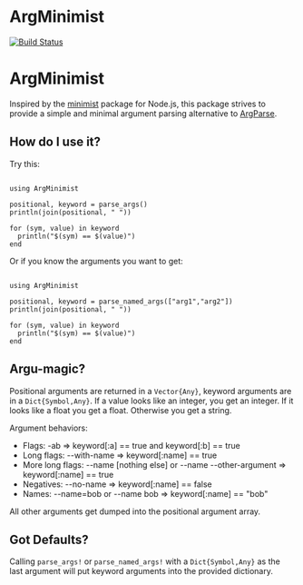 # ArgMinimist

[![Build Status](https://travis-ci.org/zewemli/ArgMinimist.jl.svg?branch=master)](https://travis-ci.org/zewemli/ArgMinimist.jl)

ArgMinimist
================

Inspired by the [minimist](https://www.npmjs.com/package/minimist#readme) package for Node.js, this package strives to provide a simple and minimal argument parsing alternative to [ArgParse](https://github.com/carlobaldassi/ArgParse.jl).

How do I use it?
------------------

Try this:

<pre><code>
using ArgMinimist

positional, keyword = parse_args()
println(join(positional, " "))

for (sym, value) in keyword
  println("$(sym) == $(value)")
end
</code></pre>

Or if you know the arguments you want to get:
<pre><code>
using ArgMinimist

positional, keyword = parse_named_args(["arg1","arg2"])
println(join(positional, " "))

for (sym, value) in keyword
  println("$(sym) == $(value)")
end
</code></pre>

Argu-magic?
------------------

Positional arguments are returned in a <code>Vector{Any}</code>, keyword arguments are in a <code>Dict{Symbol,Any}</code>. If a value looks like an integer, you get an integer. If it looks like a float you get a float. Otherwise you get a string.

Argument behaviors:

* Flags: -ab => keyword[:a] == true and keyword[:b] == true
* Long flags: --with-name => keyword[:name] == true
* More long flags: --name [nothing else] or --name --other-argument => keyword[:name] == true
* Negatives: --no-name => keyword[:name] == false
* Names: --name=bob or --name bob => keyword[:name] == "bob"

All other arguments get dumped into the positional argument array.

Got Defaults?
------------------

Calling <code>parse_args!</code> or <code>parse_named_args!</code> with a <code>Dict{Symbol,Any}</code>
as the last argument will put keyword arguments into the provided dictionary.
